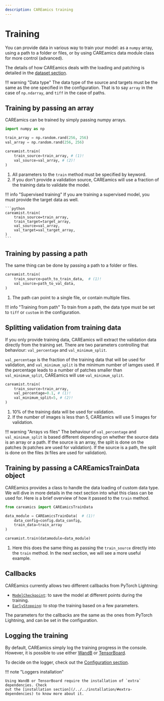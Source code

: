 ```yaml
---
description: CAREamics training
---
```


# Training

You can provide data in various way to train your model: as a `numpy` array, using a
path to a folder or files, or by using CAREamics data module class for more control
(advanced).

The details of how CAREamics deals with the loading and patching is detailed in the
[dataset section](datasets).


!!! warning "Data type"
    The data type of the source and targets must be the same as the one specified in the configuration.
    That is to say `array` in the case of `np.ndarray`, and `tiff` in the case of paths.


## Training by passing an array

CAREamics can be trained by simply passing numpy arrays.

```python title="Training by passing an array"
import numpy as np

train_array = np.random.rand(256, 256)
val_array = np.random.rand(256, 256)

careamist.train(
    train_source=train_array, # (1)!
    val_source=val_array, # (2)!
)
```

1. All parameters to the `train` method must be specified by keyword.
2. If you don't provide a validation source, CAREamics will use a fraction of the training data
   to validate the model.


!!! info "Supervised training"
    If you are training a supervised model, you must provide the target data as well.

    ```python
    careamist.train(
        train_source=train_array,
        train_target=target_array,
        val_source=val_array,
        val_target=val_target_array,
    )
    ```

## Training by passing a path

The same thing can be done by passing a path to a folder or files.

```python title="Training by passing a path"
careamist.train(
    train_source=path_to_train_data,  # (1)!
    val_source=path_to_val_data,
)
```

1. The path can point to a single file, or contain multiple files.


!!! info "Training from path"
    To train from a path, the data type must be set to `tiff` or `custom` in the 
    configuration.


## Splitting validation from training data

If you only provide training data, CAREamics will extract the validation data directly
from the training set. There are two parameters controlling that behaviour: `val_percentage`
and `val_minimum_split`.

`val_percentage` is the fraction of the training data that will be used for validation, and
`val_minimum_split` is the minimum number of iamges used. If the percentage leads to a 
number of patches smaller than `val_minimum_split`, CAREamics will use `val_minimum_split`.

```python title="Splitting validation from training data"
careamist.train(
    train_source=train_array,
    val_percentage=0.1, # (1)!
    val_minimum_split=5, # (2)!
)
```

1. 10% of the training data will be used for validation.
2. If the number of images is less than 5, CAREamics will use 5 images for validation.


!!! warning "Arrays vs files"
    The behaviour of `val_percentage` and `val_minimum_split` is based different depending
    on whether the source data is an array or a path. If the source is an array, the
    split is done on the patches (`N` patches are used for validation). If the source is a
    path, the split is done on the files (`N` files are used for validation).


## Training by passing a CAREamicsTrainData object

CAREamics provides a class to handle the data loading of custom data type. We will dive 
in more details in the next section into what this class can be used for. Here is a 
brief overview of how it passed to the `train` method.

```python title="Training by passing a CAREamicsTrainData object"
from careamics import CAREamicsTrainData

data_module = CAREamicsTrainData(  # (1)!
    data_config=config.data_config, 
    train_data=train_array
)

careamist.train(datamodule=data_module)
```

1. Here this does the same thing as passing the `train_source` directly into the `train` method.
    In the next section, we will see a more useful example.


## Callbacks

CAREamics currently allows two different callbacks from PyTorch Lightning:

- [`ModelCheckpoint`](https://lightning.ai/docs/pytorch/stable/api/lightning.pytorch.callbacks.ModelCheckpoint.html#lightning.pytorch.callbacks.ModelCheckpoint): to save the model at different points during the training.
- [`EarlyStopping`](https://lightning.ai/docs/pytorch/stable/api/lightning.pytorch.callbacks.EarlyStopping.html#lightning.pytorch.callbacks.EarlyStopping): to stop the training based on a few parameters.

The parameters for the callbacks are the same as the ones from PyTorch Lightning, and
can be set in the configuration.


## Logging the training

By default, CAREamics simply log the training progress in the console. However, it is 
possible to use either [WandB](https://wandb.ai/site) or [TensorBoard](https://pytorch.org/tutorials/recipes/recipes/tensorboard_with_pytorch.html).

To decide on the logger, check out the [Configuration section](../configuration/convenience_functions.md).


!!! note "Loggers installation"

    Using WandB or TensorBoard require the installation of `extra` dependencies. Check
    out the [installation section](/../../installation/#extra-dependencies) to know more about it.
